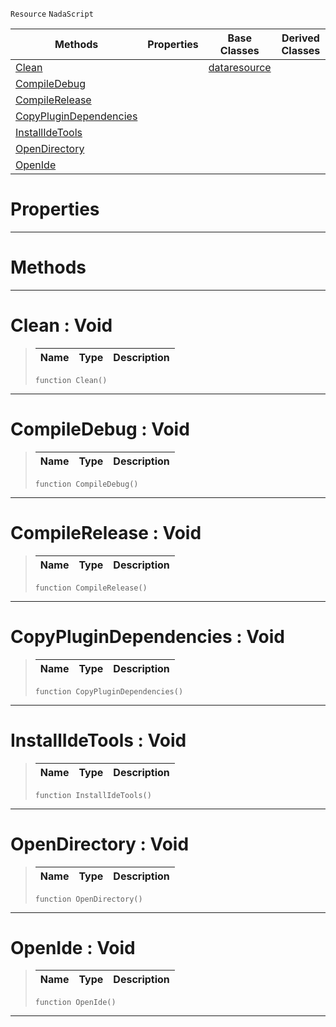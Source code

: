  `Resource` `NadaScript`



|Methods|Properties|Base Classes|Derived Classes|
|---|---|---|---|
|[ Clean](https://github.com/zeroengineteam/ZeroDocs/blob/master/code_reference/class_reference/nadapluginsource.markdown#clean-void)| |[dataresource](https://github.com/zeroengineteam/ZeroDocs/blob/master/code_reference/class_reference/dataresource.markdown)| |
|[ CompileDebug](https://github.com/zeroengineteam/ZeroDocs/blob/master/code_reference/class_reference/nadapluginsource.markdown#compiledebug-void)| | | |
|[ CompileRelease](https://github.com/zeroengineteam/ZeroDocs/blob/master/code_reference/class_reference/nadapluginsource.markdown#compilerelease-void)| | | |
|[ CopyPluginDependencies](https://github.com/zeroengineteam/ZeroDocs/blob/master/code_reference/class_reference/nadapluginsource.markdown#copyplugindependencies-v)| | | |
|[ InstallIdeTools](https://github.com/zeroengineteam/ZeroDocs/blob/master/code_reference/class_reference/nadapluginsource.markdown#installidetools-void)| | | |
|[ OpenDirectory](https://github.com/zeroengineteam/ZeroDocs/blob/master/code_reference/class_reference/nadapluginsource.markdown#opendirectory-void)| | | |
|[ OpenIde](https://github.com/zeroengineteam/ZeroDocs/blob/master/code_reference/class_reference/nadapluginsource.markdown#openide-void)| | | |


 #  Properties


---  
 #  Methods


---  
 #  Clean : Void

> 
> |Name|Type|Description|
> |---|---|---|
> ``` lang=cpp, name=Nada
> function Clean()
> ``` 


---  
 #  CompileDebug : Void

> 
> |Name|Type|Description|
> |---|---|---|
> ``` lang=cpp, name=Nada
> function CompileDebug()
> ``` 


---  
 #  CompileRelease : Void

> 
> |Name|Type|Description|
> |---|---|---|
> ``` lang=cpp, name=Nada
> function CompileRelease()
> ``` 


---  
 #  CopyPluginDependencies : Void

> 
> |Name|Type|Description|
> |---|---|---|
> ``` lang=cpp, name=Nada
> function CopyPluginDependencies()
> ``` 


---  
 #  InstallIdeTools : Void

> 
> |Name|Type|Description|
> |---|---|---|
> ``` lang=cpp, name=Nada
> function InstallIdeTools()
> ``` 


---  
 #  OpenDirectory : Void

> 
> |Name|Type|Description|
> |---|---|---|
> ``` lang=cpp, name=Nada
> function OpenDirectory()
> ``` 


---  
 #  OpenIde : Void

> 
> |Name|Type|Description|
> |---|---|---|
> ``` lang=cpp, name=Nada
> function OpenIde()
> ``` 


---  
 

 